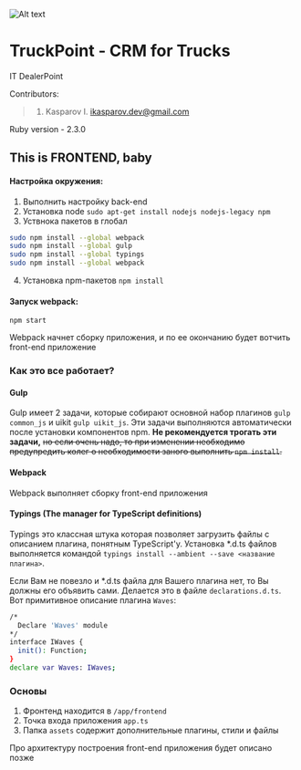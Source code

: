 ![Alt text](http://globus-motors.dealerpoint.ru/images/logo.png)
# TruckPoint - CRM for Trucks
IT DealerPoint

Contributors:
> 1. Kasparov I. <ikasparov.dev@gmail.com>


Ruby version - 2.3.0

## This is FRONTEND, baby

#### Настройка окружения:
1. Выполнить настройку back-end
2. Установка node `sudo apt-get install nodejs nodejs-legacy npm`
3. Уствнока пакетов в глобал
```bash
sudo npm install --global webpack
sudo npm install --global gulp
sudo npm install --global typings
sudo npm install --global webpack
```
4. Установка npm-пакетов `npm install`

#### Запуск webpack:
`npm start`

Webpack начнет сборку приложения, и по ее окончанию будет вотчить front-end приложение

### Как это все работает?
#### Gulp
Gulp имеет 2 задачи, которые собирают основной набор плагинов `gulp common_js` и uikit `gulp uikit_js`. Эти задачи выполняются автоматически после установки компонентов npm. **Не рекомендуется трогать эти задачи,** ~~но если очень надо, то при изменении необходимо предупредить колег о необходимости заного выполнить `npm install`.~~

#### Webpack
Webpack выполняет сборку front-end приложения

#### Typings (The manager for TypeScript definitions)
Typings это классная штука которая позволяет загрузить файлы с описанием плагина, понятным TypeScript'у.
Установка *.d.ts файлов выполняется командой `typings install --ambient --save <название плагина>`.

Если Вам не повезло и *.d.ts файла для Вашего плагина нет, то Вы должны его объявить сами. Делается это в файле `declarations.d.ts`.
Вот примитивное описание плагина `Waves`:
```bash
/*
  Declare 'Waves' module
*/
interface IWaves {
  init(): Function;
}
declare var Waves: IWaves;
```


### Основы
1. Фронтенд находится в `/app/frontend`
2. Точка входа приложения `app.ts`
3. Папка `assets` содержит дополнительные плагины, стили и файлы


Про архитектуру построения front-end приложения будет описано позже
